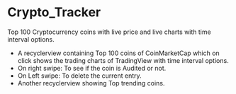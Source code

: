 # Crypto_Tracker
Top 100 Cryptocurrency coins with live price and live charts with time interval options.
- A recyclerview containing Top 100 coins of CoinMarketCap which on click shows the trading charts of TradingView with time interval options.
- On right swipe: To see if the coin is Audited or not.
- On Left swipe: To delete the current entry.
- Another recyclerview showing Top trending coins.
